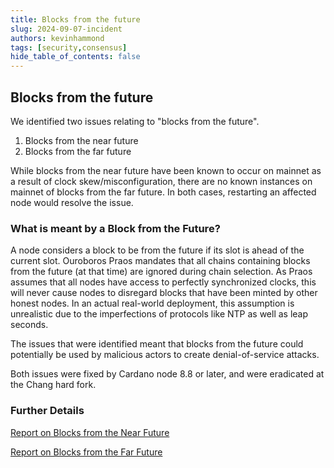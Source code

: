 ```yaml
---
title: Blocks from the future
slug: 2024-09-07-incident
authors: kevinhammond
tags: [security,consensus]
hide_table_of_contents: false
---
```


## Blocks from the future

We identified two issues relating to "blocks from the future".

1. Blocks from the near future
2. Blocks from the far future

While blocks from the near future have been known to occur on mainnet as a result of clock skew/misconfiguration,
there are no known instances on mainnet of blocks from the far future.  In both cases, restarting an affected
node would resolve the issue.

### What is meant by a Block from the Future?

A node considers a block to be from the future if its slot is ahead of
the current slot. Ouroboros Praos mandates that all chains containing
blocks from the future (at that time) are ignored during chain
selection.  As Praos assumes that all nodes have access to perfectly
synchronized clocks, this will never cause nodes to disregard blocks
that have been minted by other honest nodes. In an actual real-world
deployment, this assumption is unrealistic due to the imperfections of
protocols like NTP as well as leap seconds.  

The issues that were identified meant that blocks from the future could potentially be
used by malicious actors to create denial-of-service attacks.

Both issues were fixed by Cardano node 8.8 or later, and were eradicated at the Chang hard fork.


### Further Details


[Report on Blocks from the Near Future](https://)

[Report on Blocks from the Far Future](https://)
